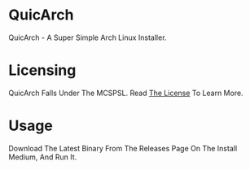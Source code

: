 # QuicArch
QuicArch - A Super Simple Arch Linux Installer.

# Licensing
QuicArch Falls Under The MCSPSL. Read <a href="https://github.com/MabelMedia-LLC/MCSPSL">The License</a> To Learn More.

# Usage
Download The Latest Binary From The Releases Page On The Install Medium, And Run It.
